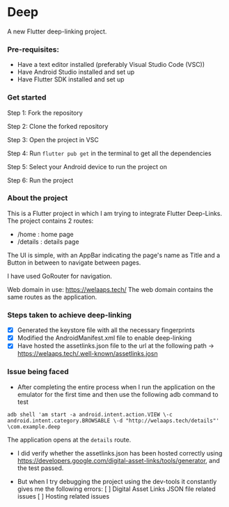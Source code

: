 # Deep

A new Flutter deep-linking project.

### Pre-requisites:
- Have a text editor installed (preferably Visual Studio Code (VSC))
- Have Android Studio installed and set up
- Have Flutter SDK installed and set up

### Get started
Step 1: Fork the repository

Step 2: Clone the forked repository

Step 3: Open the project in VSC

Step 4: Run ```flutter pub get``` in the terminal to get all the dependencies

Step 5: Select your Android device to run the project on

Step 6: Run the project


### About the project
This is a Flutter project in which I am trying to integrate Flutter Deep-Links.
The project contains 2 routes: 
- /home : home page
- /details : details page

The UI is simple, with an AppBar indicating the page's name as Title and a Button in between to navigate between pages.

I have used GoRouter for navigation.

Web domain in use: https://welaaps.tech/
The web domain contains the same routes as the application.

### Steps taken to achieve deep-linking
- [x] Generated the keystore file with all the necessary fingerprints 
- [x] Modified the AndroidManifest.xml file to enable deep-linking
- [x] Have hosted the assetlinks.json file to the url at the following path -> https://welaaps.tech/.well-known/assetlinks.josn

### Issue being faced
- After completing the entire process when I run the application on the emulator for the first time and then use the following adb command to test

```adb shell 'am start -a android.intent.action.VIEW \-c android.intent.category.BROWSABLE \-d "http://welaaps.tech/details"' \com.example.deep```

The application opens at the ```details``` route.

- I did verify whether the assetlinks.json has been hosted correctly using https://developers.google.com/digital-asset-links/tools/generator, and the test passed.

- But when I try debugging the project using the dev-tools it constantly gives me the following errors:
[ ] Digital Asset Links JSON file related issues
[ ] Hosting related issues

  
